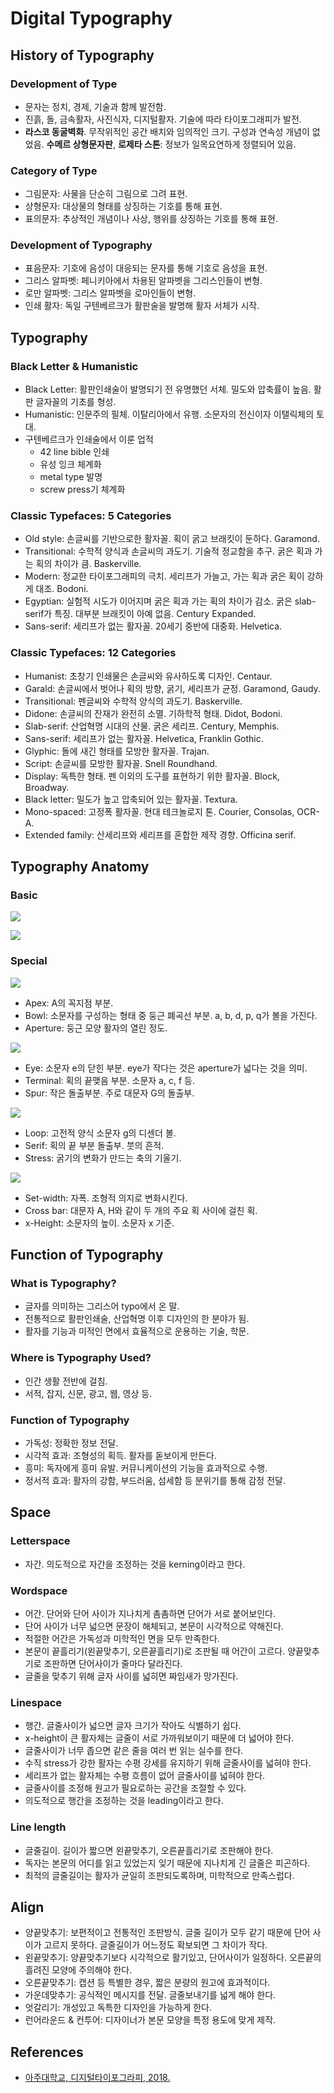 # Digital Typography

## History of Typography

### Development of Type

* 문자는 정치, 경제, 기술과 함께 발전함.
* 진흙, 돌, 금속활자, 사진식자, 디지털활자. 기술에 따라 타이포그래피가 발전.
* **라스코 동굴벽화**. 무작위적인 공간 배치와 임의적인 크기. 구성과 연속성 개념이 없었음. **수메르 상형문자판**, **로제타 스톤**: 정보가 일목요연하게 정렬되어 있음.

### Category of Type

* 그림문자: 사물을 단순히 그림으로 그려 표현.
* 상형문자: 대상물의 형태를 상징하는 기호를 통해 표현.
* 표의문자: 추상적인 개념이나 사상, 행위를 상징하는 기호를 통해 표현.

### Development of Typography

* 표음문자: 기호에 음성이 대응되는 문자를 통해 기호로 음성을 표현.
* 그리스 알파벳: 페니키아에서 차용된 알파벳을 그리스인들이 변형.
* 로만 알파벳: 그리스 알파벳을 로마인들이 변형.
* 인쇄 활자: 독일 구텐베르크가 활판술을 발명해 활자 서체가 시작.

## Typography

### Black Letter & Humanistic

* Black Letter: 활판인쇄술이 발명되기 전 유명했던 서체. 밀도와 압축률이 높음. 활판 글자꼴의 기초를 형성.
* Humanistic: 인문주의 필체. 이탈리아에서 유행. 소문자의 전신이자 이탤릭체의 토대.
* 구텐베르크가 인쇄술에서 이룬 업적
  * 42 line bible 인쇄
  * 유성 잉크 체계화
  * metal type 발명
  * screw press기 체계화

### Classic Typefaces: 5 Categories

* Old style: 손글씨를 기반으로한 활자꼴. 획이 굵고 브래킷이 둔하다. Garamond.
* Transitional: 수학적 양식과 손글씨의 과도기. 기술적 정교함을 추구. 굵은 획과 가는 획의 차이가 큼. Baskerville.
* Modern: 정교한 타이포그래피의 극치. 세리프가 가늘고, 가는 획과 굵은 획이 강하게 대조. Bodoni.
* Egyptian: 실험적 시도가 이어지며 굵은 획과 가는 획의 차이가 감소. 굵은 slab-serif가 특징. 대부분 브래킷이 아예 없음. Century Expanded.
* Sans-serif: 세리프가 없는 활자꼴. 20세기 중반에 대중화. Helvetica.

### Classic Typefaces: 12 Categories

* Humanist: 초창기 인쇄물은 손글씨와 유사하도록 디자인. Centaur.
* Garald: 손글씨에서 벗어나 획의 방향, 굵기, 세리프가 균정. Garamond, Gaudy.
* Transitional: 펜글씨와 수학적 양식의 과도기. Baskerville.
* Didone: 손글씨의 잔재가 완전히 소멸. 기하학적 형태. Didot, Bodoni.
* Slab-serif: 산업혁명 시대의 산물. 굵은 세리프. Century, Memphis.
* Sans-serif: 세리프가 없는 활자꼴. Helvetica, Franklin Gothic.
* Glyphic: 돌에 새긴 형태를 모방한 활자꼴. Trajan.
* Script: 손글씨를 모방한 활자꼴. Snell Roundhand.
* Display: 독특한 형태. 펜 이외의 도구를 표현하기 위한 활자꼴. Block, Broadway.
* Black letter: 밀도가 높고 압축되어 있는 활자꼴. Textura.
* Mono-spaced: 고정폭 활자꼴. 현대 테크놀로지 톤. Courier, Consolas, OCR-A.
* Extended family: 산세리프와 세리프를 혼합한 제작 경향. Officina serif.

## Typography Anatomy

### Basic

![](https://user-images.githubusercontent.com/6410412/103221878-063c3400-4967-11eb-9aef-b8f0cd2735f2.png)

![](https://user-images.githubusercontent.com/6410412/103221876-050b0700-4967-11eb-886d-4540ad32f665.png)

### Special

![](https://user-images.githubusercontent.com/6410412/103221874-04727080-4967-11eb-9bde-761da4ac7b23.png)

* Apex: A의 꼭지점 부분.
* Bowl: 소문자를 구성하는 형태 중 둥근 폐곡선 부분. a, b, d, p, q가 볼을 가진다.
* Aperture: 둥근 모양 활자의 열린 정도.

![](https://user-images.githubusercontent.com/6410412/103221873-03d9da00-4967-11eb-84ea-4ab40cabfc19.png)

* Eye: 소문자 e의 닫힌 부분. eye가 작다는 것은 aperture가 넓다는 것을 의미.
* Terminal: 획의 끝맺음 부분. 소문자 a, c, f 등.
* Spur: 작은 돌출부분. 주로 대문자 G의 돌출부.

![](https://user-images.githubusercontent.com/6410412/103221869-01778000-4967-11eb-835c-cc53480e5e2f.png)

* Loop: 고전적 양식 소문자 g의 디센더 볼.
* Serif: 획의 끝 부분 돌출부. 붓의 흔적.
* Stress: 굵기의 변화가 만드는 축의 기울기.

![](https://user-images.githubusercontent.com/6410412/103221865-fe7c8f80-4966-11eb-9b5d-ec7e4b7acd7f.png)

* Set-width: 자폭. 조형적 의지로 변화시킨다.
* Cross bar: 대문자 A, H와 같이 두 개의 주요 획 사이에 걸친 획.
* x-Height: 소문자의 높이. 소문자 x 기준.

## Function of Typography

### What is Typography?

* 글자를 의미하는 그리스어 typo에서 온 말.
* 전통적으로 활판인쇄술, 산업혁명 이후 디자인의 한 분야가 됨.
* 활자를 기능과 미적인 면에서 효율적으로 운용하는 기술, 학문.

### Where is Typography Used?

* 인간 생활 전반에 걸침.
* 서적, 잡지, 신문, 광고, 웹, 영상 등.

### Function of Typography

* 가독성: 정확한 정보 전달.
* 시각적 효과: 조형성의 획득. 활자를 돋보이게 만든다.
* 흥미: 독자에게 흥미 유발. 커뮤니케이션의 기능을 효과적으로 수행.
* 정서적 효과: 활자의 강함, 부드러움, 섬세함 등 분위기를 통해 감정 전달.

## Space

### Letterspace

* 자간. 의도적으로 자간을 조정하는 것을 kerning이라고 한다.

### Wordspace

* 어간. 단어와 단어 사이가 지나치게 촘촘하면 단어가 서로 붙어보인다.
* 단어 사이가 너무 넓으면 문장이 해체되고, 본문이 시각적으로 약해진다.
* 적절한 어간은 가독성과 미학적인 면을 모두 만족한다.
* 본문이 끝흘리기(왼끝맞추기, 오른끝흘리기)로 조판될 때 어간이 고르다. 양끝맞추기로 조판하면 단어사이가 줄마다 달라진다.
* 글줄을 맞추기 위해 글자 사이를 넓히면 짜임새가 망가진다.

### Linespace

* 행간. 글줄사이가 넓으면 글자 크기가 작아도 식별하기 쉽다.
* x-height이 큰 활자체는 글줄이 서로 가까워보이기 때문에 더 넓어야 한다.
* 글줄사이가 너무 좁으면 같은 줄을 여러 번 읽는 실수를 한다.
* 수직 stress가 강한 활자는 수평 강세를 유지하기 위해 글줄사이를 넓혀야 한다.
* 세리프가 없는 활자체는 수평 흐름이 없어 글줄사이를 넓혀야 한다.
* 글줄사이를 조정해 원고가 필요로하는 공간을 조절할 수 있다.
* 의도적으로 행간을 조정하는 것을 leading이라고 한다.

### Line length

* 글줄길이. 길이가 짧으면 왼끝맞추기, 오른끝흘리기로 조판해야 한다.
* 독자는 본문의 어디를 읽고 있었는지 잊기 때문에 지나치게 긴 글줄은 피곤하다.
* 최적의 글줄길이는 활자가 균일히 조판되도록하며, 미학적으로 만족스럽다.

## Align

* 양끝맞추기: 보편적이고 전통적인 조판방식. 글줄 길이가 모두 같기 때문에 단어 사이가 고르지 못하다. 글줄길이가 어느정도 확보되면 그 차이가 작다.
* 왼끝맞추기: 양끝맞추기보다 시각적으로 활기있고, 단어사이가 일정하다. 오른끝의 흘려진 모양에 주의해야 한다.
* 오른끝맞추기: 캡션 등 특별한 경우, 짧은 분량의 원고에 효과적이다.
* 가운데맞추기: 공식적인 메시지를 전달. 글줄보내기를 넓게 해야 한다.
* 엇갈리기: 개성있고 독특한 디자인을 가능하게 한다.
* 런어라운드 & 컨투어: 디자이너가 본문 모양을 특정 용도에 맞게 제작.

## References

* [아주대학교, 디지털타이포그라피, 2018.](https://github.com/parksb/campus-life/tree/master/%EB%94%94%EC%A7%80%ED%84%B8%ED%83%80%EC%9D%B4%ED%8F%AC%EA%B7%B8%EB%9D%BC%ED%94%BC)
